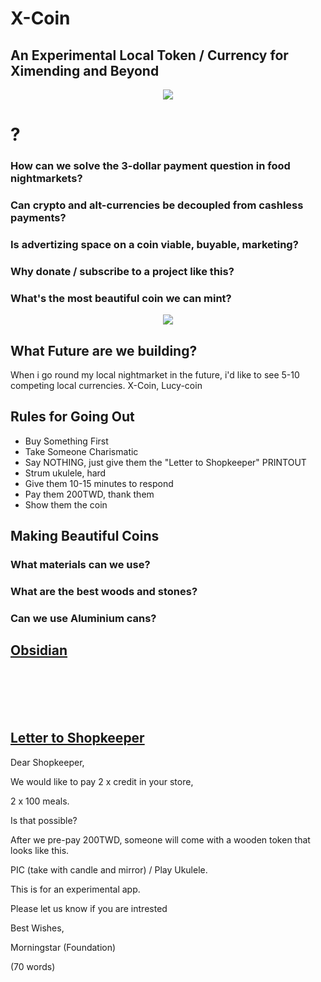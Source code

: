 # X-Coin

## An Experimental Local Token / Currency for Ximending and Beyond

<p align="center">
<img src="https://raw.githubusercontent.com/Morningstar88/X/main/pics/midnight-first-screen.png">
</p>

# ?

### How can we solve the 3-dollar payment question in food nightmarkets?
### Can crypto and alt-currencies be decoupled from cashless payments?
### Is advertizing space on a coin viable, buyable, marketing?
### Why donate / subscribe to a project like this?
### What's the most beautiful coin we can mint?

<p align="center">
<img src="https://raw.githubusercontent.com/Morningstar88/X/main/pics/Kalki-Better-Screenshot.png">
</p>

## What Future are we building?

When i go round my local nightmarket in the future, i'd like to see 5-10 competing local currencies. X-Coin, Lucy-coin

## Rules for Going Out

- Buy Something First
- Take Someone Charismatic
- Say NOTHING, just give them the "Letter to Shopkeeper" PRINTOUT 
- Strum ukulele, hard 
- Give them 10-15 minutes to respond
- Pay them 200TWD, thank them
- Show them the coin

## Making Beautiful Coins

### What materials can we use?
### What are the best woods and stones?
### Can we use Aluminium cans?

## [Obsidian](https://www.google.com/search?q=obsidian+token&newwindow=1&sxsrf=ALiCzsYnH31Rw8m8BZ7XQWo0Y_LOT2XZxw:1672969562943&source=lnms&tbm=isch&sa=X&ved=2ahUKEwigr5Ok6bH8AhUaat4KHfC3BUYQ_AUoAnoECAEQBA&biw=911&bih=429&dpr=1.5)

<br>
<br>
<br>
<br>

## [Letter to Shopkeeper](https://docs.google.com/document/d/10DpnajfbLqazDsTCYXLW8dzyd9WP7qcSgT1uLm0Vi0M/edit)

Dear Shopkeeper,

We would like to pay 2 x credit in your store, 

2 x 100 meals.

Is that possible?

After we pre-pay 200TWD, someone will come with a wooden token that looks like this.

PIC (take with candle and mirror) / Play Ukulele. 

This is for an experimental app. 

Please let us know if you are intrested

Best Wishes,

Morningstar (Foundation)

(70 words)





